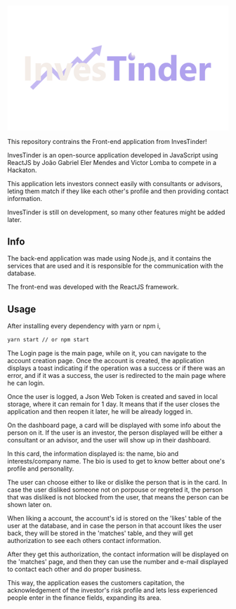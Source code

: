 ![](investinder/src/assets/logo.png)

This repository contrains the Front-end application from InvesTinder!

InvesTinder is an open-source application developed in JavaScript using ReactJS by João Gabriel Eler Mendes and Victor Lomba to compete in a Hackaton.

This application lets investors connect easily with consultants or advisors, leting them match if they like each other's profile and then providing contact information.

InvesTinder is still on development, so many other features might be added later.

## Info

The back-end application was made using Node.js, and it contains the services that are used and it is responsible for the communication with the database.

The front-end was developed with the ReactJS framework.

## Usage

After installing every dependency with yarn or npm i,

```bash
yarn start // or npm start
```

The Login page is the main page, while on it, you can navigate to the account creation page. Once the account is created, the application displays a toast indicating if the operation was a success or if there was an error, and if it was a success, the user is redirected to the main page where he can login.

Once the user is logged, a Json Web Token is created and saved in local storage, where it can remain for 1 day. It means that if the user closes the application and then reopen it later, he will be already logged in.

On the dashboard page, a card will be displayed with some info about the person on it. If the user is an investor, the person displayed will be either a consultant or an advisor, and the user will show up in their dashboard.

In this card, the information displayed is: the name, bio and interests/company name. The bio is used to get to know better about one's profile and personality.

The user can choose either to like or dislike the person that is in the card. In case the user disliked someone not on porpouse or regreted it, the person that was disliked is not blocked from the user, that means the person can be shown later on.

When liking a account, the account's id is stored on the 'likes' table of the user at the database, and in case the person in that account likes the user back, they will be stored in the 'matches' table, and they will get authorization to see each others contact information.

After they get this authorization, the contact information will be displayed on the 'matches' page, and then they can use the number and e-mail displayed to contact each other and do proper business.

This way, the application eases the customers capitation, the acknowledgement of the investor's risk profile and lets less experienced people enter in the finance fields, expanding its area.
